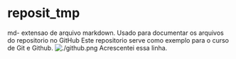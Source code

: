 
# reposit_tmp
md- extensao de arquivo markdown.
Usado para documentar os arquivos do repositorio no GitHub
Este repositorio serve como exemplo para o curso de Git e Github.
![./github.png](GitHub)
Acrescentei essa linha.

